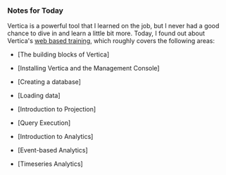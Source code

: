 ### Notes for Today

Vertica is a powerful tool that I learned on the job, but I never had a good chance to dive in and learn a little bit more. Today, I found out about Vertica's [web based training], which roughly covers the following areas:

* [The building blocks of Vertica]

* [Installing Vertica and the Management Console]

* [Creating a database]

* [Loading data]

* [Introduction to Projection]

* [Query Execution]

* [Introduction to Analytics]

* [Event-based Analytics]

* [Timeseries Analytics]


[web based training]: http://www.vertica.com/customer-experience/wbt/